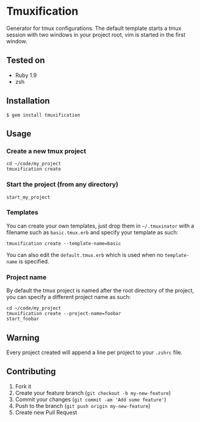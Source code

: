 # Tmuxification

Generator for tmux configurations. The default template starts a tmux session
with two windows in your project root, vim is started in the first window.

## Tested on

* Ruby 1.9
* zsh

## Installation

    $ gem install tmuxification

## Usage

### Create a new tmux project

    cd ~/code/my_project
    tmuxification create

### Start the project (from any directory)

    start_my_project

### Templates

You can create your own templates, just drop them in `~/.tmuxinator` with a
filename such as `basic.tmux.erb` and specify your template as such:

    tmuxification create --template-name=basic

You can also edit the `default.tmux.erb` which is used when no `template-name` is
specified.

### Project name

By default the tmux project is named after the root directory of the project, you
can specify a different project name as such:

    cd ~/code/my_project
    tmuxification create --project-name=foobar
    start_foobar

## Warning

Every project created will append a line per project to your `.zshrc` file.

## Contributing

1. Fork it
2. Create your feature branch (`git checkout -b my-new-feature`)
3. Commit your changes (`git commit -am 'Add some feature'`)
4. Push to the branch (`git push origin my-new-feature`)
5. Create new Pull Request
